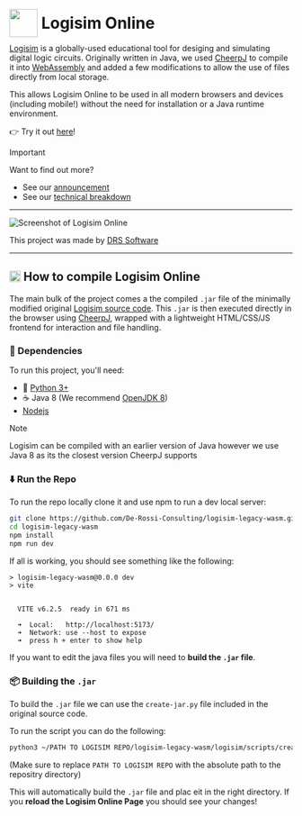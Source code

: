 # <img src="./public/favicon.ico" style="width:50px; position: relative; top: 15px;"/> Logisim Online

[Logisim](https://www.cburch.com/logisim/) is a globally-used educational tool for desiging and simulating digital logic circuits. Originally written in Java, we used [CheerpJ](https://cheerpj.com/) to compile it into [WebAssembly](https://webassembly.org/) and added a few modifications to allow the use of files directly from local storage. 

This allows Logisim Online to be used in all modern browsers and devices (including mobile!) without the need for installation or a Java runtime environment. 

👉 Try it out [here](https://logisim.app/)!

> [!IMPORTANT]
> Want to find out more?
> - See our [announcement](https://drs.software/blog/announcing-logisim)  
> - See our [technical breakdown](#)

---

![Screenshot of Logisim Online]()

This project was made by [DRS Software](https://drs.software/)

---

## <img src="./misc/github-images/wasm.ico" style="width:20px; position: relative; top: 2px;"/> How to compile Logisim Online
The main bulk of the project comes a the compiled `.jar` file of the minimally modified original [Logisim source code](https://sourceforge.net/projects/circuit/). This `.jar` is then executed directly in the browser using [CheerpJ](https://cheerpj.com/), wrapped with a lightweight HTML/CSS/JS frontend for interaction and file handling.

### 🔧 Dependencies

To run this project, you'll need:

- 🐍 [Python 3+](https://www.python.org/downloads/)
- ☕ Java 8 (We recommend [OpenJDK 8](https://openjdk.org/projects/jdk8/))
- [Nodejs](https://nodejs.org/en/download/)

> [!NOTE]
> Logisim can be compiled with an earlier version of Java however we use Java 8 as its the closest version CheerpJ supports

### ⬇️ Run the Repo
To run the repo locally clone it and use npm to run a dev local server:

```sh
git clone https://github.com/De-Rossi-Consulting/logisim-legacy-wasm.git
cd logisim-legacy-wasm
npm install
npm run dev
```

If all is working, you should see something like the following:
```
> logisim-legacy-wasm@0.0.0 dev
> vite


  VITE v6.2.5  ready in 671 ms

  ➜  Local:   http://localhost:5173/
  ➜  Network: use --host to expose
  ➜  press h + enter to show help
```
If you want to edit the java files you will need to **build the `.jar` file**.

### 📦 Building the `.jar`
To build the `.jar` file we can use the `create-jar.py` file included in the original source code. 

To run the script you can do the following:
```sh
python3 ~/PATH TO LOGISIM REPO/logisim-legacy-wasm/logisim/scripts/create-jar.py -d ~/PATH TO LOGISIM REPO/logisim-legacy-wasm/public
```
(Make sure to replace `PATH TO LOGISIM REPO` with the absolute path to the repositry directory)

This will automatically build the `.jar` file and plac eit in the right directory. If you **reload the Logisim Online Page** you should see your changes!
